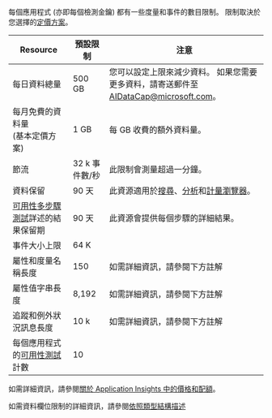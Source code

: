 每個應用程式 (亦即每個檢測金鑰) 都有一些度量和事件的數目限制。 限制取決於您選擇的[定價方案](https://azure.microsoft.com/pricing/details/application-insights/)。

| **Resource** | **預設限制** | **注意**
| --- | --- | --- |
| 每日資料總量 | 500 GB | 您可以設定上限來減少資料。 如果您需要更多資料，請寄送郵件至 AIDataCap@microsoft.com。
| 每月免費的資料量<br/> (基本定價方案) | 1 GB | 每 GB 收費的額外資料量。
| 節流 | 32 k 事件數/秒 | 此限制會測量超過一分鐘。
| 資料保留 | 90 天 | 此資源適用於[搜尋](../articles/application-insights/app-insights-diagnostic-search.md)、[分析](../articles/application-insights/app-insights-analytics.md)和[計量瀏覽器](../articles/application-insights/app-insights-metrics-explorer.md)。
| [可用性多步驟測試](../articles/application-insights/app-insights-monitor-web-app-availability.md#multi-step-web-tests)詳述的結果保留期 | 90 天 | 此資源會提供每個步驟的詳細結果。
| 事件大小上限 | 64 K | 
| 屬性和度量名稱長度 | 150 | 如需詳細資訊，請參閱下方註解
| 屬性值字串長度 | 8,192 | 如需詳細資訊，請參閱下方註解
| 追蹤和例外狀況訊息長度 | 10 k | 如需詳細資訊，請參閱下方註解
| 每個應用程式的[可用性測試](../articles/application-insights/app-insights-monitor-web-app-availability.md)計數  | 10 |

如需詳細資訊，請參閱[關於 Application Insights 中的價格和配額](../articles/application-insights/app-insights-pricing.md)。

如需資料欄位限制的詳細資訊，請參閱[依照類型結構描述](https://github.com/Microsoft/ApplicationInsights-Home/blob/master/EndpointSpecs/Schemas/Docs/)
